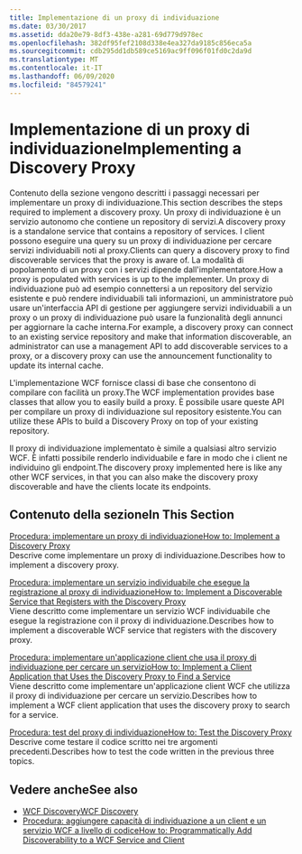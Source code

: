 ```yaml
---
title: Implementazione di un proxy di individuazione
ms.date: 03/30/2017
ms.assetid: dda20e79-8df3-438e-a281-69d779d978ec
ms.openlocfilehash: 382df95fef2108d338e4ea327da9185c856eca5a
ms.sourcegitcommit: cdb295dd1db589ce5169ac9ff096f01fd0c2da9d
ms.translationtype: MT
ms.contentlocale: it-IT
ms.lasthandoff: 06/09/2020
ms.locfileid: "84579241"
---
```

# <a name="implementing-a-discovery-proxy"></a><span data-ttu-id="a8ad0-102">Implementazione di un proxy di individuazione</span><span class="sxs-lookup"><span data-stu-id="a8ad0-102">Implementing a Discovery Proxy</span></span>
<span data-ttu-id="a8ad0-103">Contenuto della sezione vengono descritti i passaggi necessari per implementare un proxy di individuazione.</span><span class="sxs-lookup"><span data-stu-id="a8ad0-103">This section describes the steps required to implement a discovery proxy.</span></span> <span data-ttu-id="a8ad0-104">Un proxy di individuazione è un servizio autonomo che contiene un repository di servizi.</span><span class="sxs-lookup"><span data-stu-id="a8ad0-104">A discovery proxy is a standalone service that contains a repository of services.</span></span> <span data-ttu-id="a8ad0-105">I client possono eseguire una query su un proxy di individuazione per cercare servizi individuabili noti al proxy.</span><span class="sxs-lookup"><span data-stu-id="a8ad0-105">Clients can query a discovery proxy to find discoverable services that the proxy is aware of.</span></span> <span data-ttu-id="a8ad0-106">La modalità di popolamento di un proxy con i servizi dipende dall'implementatore.</span><span class="sxs-lookup"><span data-stu-id="a8ad0-106">How a proxy is populated with services is up to the implementer.</span></span> <span data-ttu-id="a8ad0-107">Un proxy di individuazione può ad esempio connettersi a un repository del servizio esistente e può rendere individuabili tali informazioni, un amministratore può usare un'interfaccia API di gestione per aggiungere servizi individuabili a un proxy o un proxy di individuazione può usare la funzionalità degli annunci per aggiornare la cache interna.</span><span class="sxs-lookup"><span data-stu-id="a8ad0-107">For example, a discovery proxy can connect to an existing service repository and make that information discoverable, an administrator can use a management API to add discoverable services to a proxy, or a discovery proxy can use the announcement functionality to update its internal cache.</span></span>  
  
 <span data-ttu-id="a8ad0-108">L'implementazione WCF fornisce classi di base che consentono di compilare con facilità un proxy.</span><span class="sxs-lookup"><span data-stu-id="a8ad0-108">The WCF implementation provides base classes that allow you to easily build a proxy.</span></span> <span data-ttu-id="a8ad0-109">È possibile usare queste API per compilare un proxy di individuazione sul repository esistente.</span><span class="sxs-lookup"><span data-stu-id="a8ad0-109">You can utilize these APIs to build a Discovery Proxy on top of your existing repository.</span></span>  
  
 <span data-ttu-id="a8ad0-110">Il proxy di individuazione implementato è simile a qualsiasi altro servizio WCF. È infatti possibile renderlo individuabile e fare in modo che i client ne individuino gli endpoint.</span><span class="sxs-lookup"><span data-stu-id="a8ad0-110">The discovery proxy implemented here is like any other WCF services, in that you can also make the discovery proxy discoverable and have the clients locate its endpoints.</span></span>  
  
## <a name="in-this-section"></a><span data-ttu-id="a8ad0-111">Contenuto della sezione</span><span class="sxs-lookup"><span data-stu-id="a8ad0-111">In This Section</span></span>  
 [<span data-ttu-id="a8ad0-112">Procedura: implementare un proxy di individuazione</span><span class="sxs-lookup"><span data-stu-id="a8ad0-112">How to: Implement a Discovery Proxy</span></span>](how-to-implement-a-discovery-proxy.md)  
 <span data-ttu-id="a8ad0-113">Descrive come implementare un proxy di individuazione.</span><span class="sxs-lookup"><span data-stu-id="a8ad0-113">Describes how to implement a discovery proxy.</span></span>  
  
 [<span data-ttu-id="a8ad0-114">Procedura: implementare un servizio individuabile che esegue la registrazione al proxy di individuazione</span><span class="sxs-lookup"><span data-stu-id="a8ad0-114">How to: Implement a Discoverable Service that Registers with the Discovery Proxy</span></span>](discoverable-service-that-registers-with-the-discovery-proxy.md)  
 <span data-ttu-id="a8ad0-115">Viene descritto come implementare un servizio WCF individuabile che esegue la registrazione con il proxy di individuazione.</span><span class="sxs-lookup"><span data-stu-id="a8ad0-115">Describes how to implement a discoverable WCF service that registers with the discovery proxy.</span></span>  
  
 [<span data-ttu-id="a8ad0-116">Procedura: implementare un'applicazione client che usa il proxy di individuazione per cercare un servizio</span><span class="sxs-lookup"><span data-stu-id="a8ad0-116">How to: Implement a Client Application that Uses the Discovery Proxy to Find a Service</span></span>](client-app-discovery-proxy-to-find-a-service.md)  
 <span data-ttu-id="a8ad0-117">Viene descritto come implementare un'applicazione client WCF che utilizza il proxy di individuazione per cercare un servizio.</span><span class="sxs-lookup"><span data-stu-id="a8ad0-117">Describes how to implement a WCF client application that uses the discovery proxy to search for a service.</span></span>  
  
 [<span data-ttu-id="a8ad0-118">Procedura: test del proxy di individuazione</span><span class="sxs-lookup"><span data-stu-id="a8ad0-118">How to: Test the Discovery Proxy</span></span>](how-to-test-the-discovery-proxy.md)  
 <span data-ttu-id="a8ad0-119">Descrive come testare il codice scritto nei tre argomenti precedenti.</span><span class="sxs-lookup"><span data-stu-id="a8ad0-119">Describes how to test the code written in the previous three topics.</span></span>  
  
## <a name="see-also"></a><span data-ttu-id="a8ad0-120">Vedere anche</span><span class="sxs-lookup"><span data-stu-id="a8ad0-120">See also</span></span>

- [<span data-ttu-id="a8ad0-121">WCF Discovery</span><span class="sxs-lookup"><span data-stu-id="a8ad0-121">WCF Discovery</span></span>](wcf-discovery.md)
- [<span data-ttu-id="a8ad0-122">Procedura: aggiungere capacità di individuazione a un client e un servizio WCF a livello di codice</span><span class="sxs-lookup"><span data-stu-id="a8ad0-122">How to: Programmatically Add Discoverability to a WCF Service and Client</span></span>](how-to-programmatically-add-discoverability-to-a-wcf-service-and-client.md)
